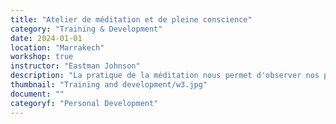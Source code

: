 ```yaml
---
title: "Atelier de méditation et de pleine conscience"
category: "Training & Development"
date: 2024-01-01
location: "Marrakech"
workshop: true
instructor: "Eastman Johnson"
description: "La pratique de la méditation nous permet d'observer nos pensées qui vont et viennent sans jugement. Grâce à une pratique régulière, on peut acquérir une meilleure perception de soi et une perspective plus saine de l'esprit. Cet atelier présente aux participants les différents types de méditation et leur permet de s'exercer grâce à une méditation guidée de 10 minutes à la fin de l'atelier. En outre, les participants reçoivent des ressources à explorer plus avant."
thumbnail: "Training and development/w3.jpg"
document: ""
categoryf: "Personal Development"
---
```

